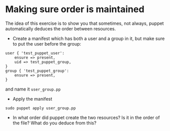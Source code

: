Making sure order is maintained
===============================

The idea of this exercise is to show you that sometimes, not always, puppet
automatically deduces the order between resources.

* Create a manifest which has both a user and a group in it, but make sure
to put the user before the group:

```puppet
user { 'test_puppet_user':
	ensure => present,
	uid => test_puppet_group,
}
group { 'test_puppet_group':
	ensure => present,
}
```

and name it `user_group.pp`

* Apply the manifest

```shell
sudo puppet apply user_group.pp
```

* In what order did puppet create the two resources? Is it in the order of the file? What do you deduce from this?

